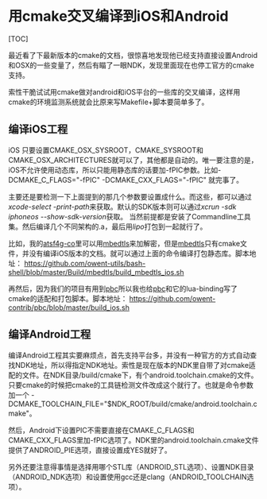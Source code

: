 # 用cmake交叉编译到iOS和Android

[TOC]

最近看了下最新版本的cmake的文档，很惊喜地发现他已经支持直接设置Android和OSX的一些变量了，然后有瞄了一眼NDK，发现里面现在也停工官方的cmake支持。

索性干脆试试用cmake做对android和iOS平台的一些库的交叉编译，这样用cmake的环境监测系统就会比原来写Makefile+脚本要简单多了。

## 编译iOS工程

iOS 只要设置CMAKE_OSX_SYSROOT，CMAKE_SYSROOT和CMAKE_OSX_ARCHITECTURES就可以了，其他都是自动的。唯一要注意的是，iOS不允许使用动态库，所以只能用静态库的话要加-fPIC参数。比如-DCMAKE_C_FLAGS="-fPIC" -DCMAKE_CXX_FLAGS="-fPIC" 就完事了。

主要还是要检测一下上面提到的那几个参数要设置成什么。而这些，都可以通过*xcode-select -print-path*来获取。默认的SDK版本则可以通过*xcrun -sdk iphoneos --show-sdk-version*获取。
当然前提都是安装了Commandline工具集。然后编译几个不同架构的.a，最后用*lipo*打包到一起就行了。

比如，我的[atsf4g-co][1]里可以用[mbedtls][2]来加解密，但是[mbedtls][2]只有cmake文件，并没有编译iOS版本的文档。就可以通过上面的命令编译打包静态库。脚本地址： https://github.com/owent-utils/bash-shell/blob/master/Build/mbedtls/build_mbedtls_ios.sh

再然后，因为我们的项目有用到[pbc][3]所以我也给[pbc][3]和它的lua-binding写了cmake的适配和打包脚本。脚本地址： https://github.com/owent-contrib/pbc/blob/master/build_ios.sh

## 编译Android工程
编译Android工程其实要麻烦点，首先支持平台多，并没有一种官方的方式自动查找NDK地址，所以得指定NDK地址。索性是现在版本的NDK里自带了对cmake适配的文件。在NDK目录/build/cmake下，有个android.toolchain.cmake的文件。只要cmake的时候把cmake的工具链检测文件改成这个就行了。也就是命令参数加一个 -DCMAKE_TOOLCHAIN_FILE="$NDK_ROOT/build/cmake/android.toolchain.cmake"。

然后，Android下设置PIC不需要直接在CMAKE_C_FLAGS和CMAKE_CXX_FLAGS里加-fPIC选项了。NDK里的android.toolchain.cmake文件提供了ANDROID_PIE选项，直接设置成YES就好了。

另外还要注意得事情是选择用哪个STL库（ANDROID_STL选项）、设置NDK目录（ANDROID_NDK选项）和设置使用gcc还是clang（ANDROID_TOOLCHAIN选项）。

[1]: https://github.com/atframework/atsf4g-co/
[2]: https://tls.mbed.org/
[3]: https://github.com/owent-contrib/pbc